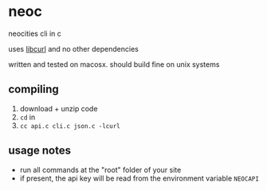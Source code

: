 # neoc

neocities cli in c

uses [libcurl](https://curl.se/libcurl/) and no other dependencies

written and tested on macosx. should build fine on unix systems

## compiling

1. download + unzip code
2. `cd` in
3. `cc api.c cli.c json.c -lcurl`

## usage notes

- run all commands at the "root" folder of your site
- if present, the api key will be read from the environment variable `NEOCAPI`